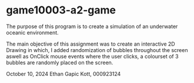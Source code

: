 # game10003-a2-game
The purpose of this program is to create a simulation of an underwater oceanic environment.

The main objective of this assignment was to create an interactive 2D Drawing in which, I added randomization of bubbles throughout the screen aswell as OnClick mouse events where the user clicks, a colourset of 3 bubbles are randomly placed on the screen.

October 10, 2024 Ethan Gapic Kott, 000923124
